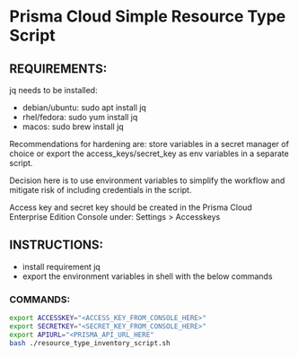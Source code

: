 # Prisma Cloud Simple Resource Type Script

## REQUIREMENTS:

jq needs to be installed: 

* debian/ubuntu: sudo apt install jq
* rhel/fedora: sudo yum install jq
* macos: sudo brew install jq

Recommendations for hardening are: store variables in a secret manager of choice or export the access_keys/secret_key as env variables in a separate script. 

Decision here is to use environment variables to simplify the workflow and mitigate risk of including credentials in the script.

Access key and secret key should be created in the Prisma Cloud Enterprise Edition Console under: Settings > Accesskeys

## INSTRUCTIONS:

* install requirement jq
* export the environment variables in shell with the below commands

### COMMANDS:

```bash
export ACCESSKEY="<ACCESS_KEY_FROM_CONSOLE_HERE>"
export SECRETKEY="<SECRET_KEY_FROM_CONSOLE_HERE>"
export APIURL="<PRISMA_API_URL_HERE"
bash ./resource_type_inventory_script.sh
```
